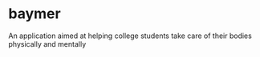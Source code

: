 # baymer
An application aimed at helping college students take care of their bodies physically and mentally
